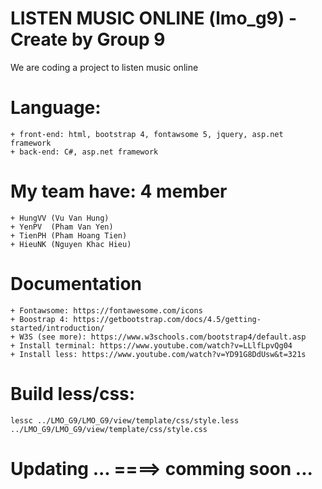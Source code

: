 # LISTEN MUSIC ONLINE (lmo_g9) - Create by Group 9
We are coding a project to listen music online
# Language: 
	+ front-end: html, bootstrap 4, fontawsome 5, jquery, asp.net framework
	+ back-end: C#, asp.net framework
# My team have: 4 member
	+ HungVV (Vu Van Hung)
	+ YenPV  (Pham Van Yen)
	+ TienPH (Pham Hoang Tien)
	+ HieuNK (Nguyen Khac Hieu)
# Documentation
	+ Fontawsome: https://fontawesome.com/icons
	+ Boostrap 4: https://getbootstrap.com/docs/4.5/getting-started/introduction/
	+ W3S (see more): https://www.w3schools.com/bootstrap4/default.asp
	+ Install terminal: https://www.youtube.com/watch?v=LLlfLpvQg04
	+ Install less: https://www.youtube.com/watch?v=YD91G8DdUsw&t=321s
# Build less/css:
	lessc ../LMO_G9/LMO_G9/view/template/css/style.less ../LMO_G9/LMO_G9/view/template/css/style.css

# Updating ... ====> comming soon ...
